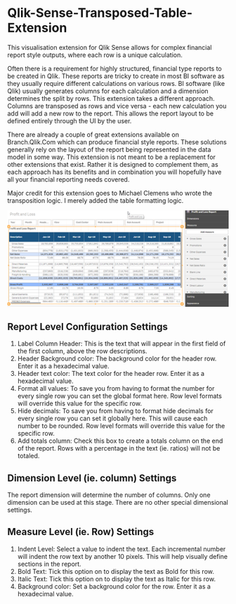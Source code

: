 # Qlik-Sense-Transposed-Table-Extension
This visualisation extension for Qlik Sense allows for complex financial report style outputs, where each row is a unique calculation.

Often there is a requirement for highly structured, financial type reports to be created in Qlik. These reports are tricky to create in most BI software as they usually require different calculations on various rows. BI software (like Qlik) usually generates columns for each calculation and a dimension determines the split by rows. This extension takes a different approach. Columns are transposed as rows and vice versa - each new calculation you add will add a new row to the report. This allows the report layout to be defined entirely through the UI by the user. 

There are already a couple of great extensions available on Branch.Qlik.Com which can produce financial style reports. These solutions generally rely on the layout of the report being represented in the data model in some way. This extension is not meant to be a replacement for other extensions that exist. Rather it is designed to complement them, as each approach has its benefits and in combination you will hopefully have all your financial reporting needs covered. 

Major credit for this extension goes to Michael Clemens who wrote the transposition logic. I merely added the table formatting logic. 

![Alt text](Extension.png?raw=true "Example config")

Report Level Configuration Settings
-----------------------------------
1.	Label Column Header: This is the text that will appear in the first field of the first column, above the row descriptions.
2.	Header Background color: The background color for the header row. Enter it as a hexadecimal value.
3.	Header text color: The text color for the header row. Enter it as a hexadecimal value.
4.	Format all values: To save you from having to format the number for every single row you can set the global format here. Row level formats will override  this value for the specific row.
5.	Hide decimals: To save you from having to format hide decimals for every single row you can set it globally here. This will cause each number to be  rounded. Row level formats will override this value for the specific row.
6.	Add totals column: Check this box to create a totals column on the end of the report. Rows with a percentage in the text (ie. ratios) will not be totaled.

Dimension Level (ie. column) Settings
--------------------------------------
The report dimension will determine the number of columns. Only one dimension can be used at this stage. There are no other special dimensional settings.

Measure Level (ie. Row) Settings
---------------------------------
1.	Indent Level: Select a value to indent the text. Each incremental number will indent the row text by another 10 pixels. This will help visually define sections in the report.
2.	Bold Text: Tick this option on to display the text as Bold for this row.
3.	Italic Text: Tick this option on to display the text as Italic for this row.
4.	Background color: Set a background color for the row. Enter it as a hexadecimal value.

